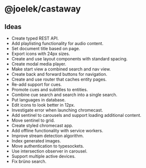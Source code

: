 # @joelek/castaway

## Ideas

* Create typed REST API.
* Add playlisting functionality for audio content.
* Set document title based on page.
* Export icons with 24px sizes.
* Create and use layout components with standard spacing.
* Create modal media player.
* Make start view a combined search and nav view.
* Create back and forward buttons for navigation.
* Create and use router that caches entity pages.
* Re-add support for cues.
* Promote cues and subtitles to entities.
* Combine cue search and search into a single search.
* Put languages in database.
* Edit icons to look better in 12px.
* Investigate error when launching chromecast.
* Add sentinel to carousels and support loading additional content.
* Move sentinel to grid.
* Create styled chromecast app.
* Add offline functionality with service workers.
* Improve stream detection algorithm.
* Index generated images.
* Move authentication to typesockets.
* Use intersection observer in carousel.
* Support multiple active devices.
* Fix brüno search.
